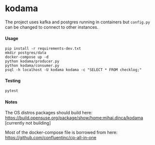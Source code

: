 # kodama

The project uses kafka and postgres running in containers but `config.py` can be changed to connect to other instances.

#### Usage
```
pip install -r requirements-dev.txt
mkdir postgres/data
docker-compose up -d
python kodama/producer.py
python kodama/consumer.py
psql -h localhost -U kodama kodama -c "SELECT * FROM checklog;"
```

#### Testing
```bash
pytest
```


#### Notes

The OS distros packages should build here: https://build.opensuse.org/package/show/home:mihai.dinca/kodama [currently not building]

Most of the docker-compose file is borrowed from here: https://github.com/confluentinc/cp-all-in-one
